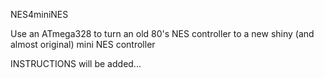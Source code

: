 NES4miniNES

Use an ATmega328 to turn an old 80's NES controller to a new shiny (and almost original) mini NES controller

INSTRUCTIONS will be added...
